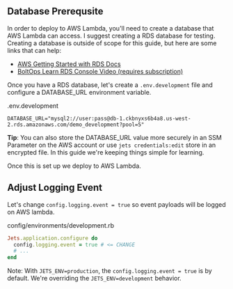 ## Database Prerequsite

In order to deploy to AWS Lambda, you'll need to create a database that AWS Lambda can access.  I suggest creating a RDS database for testing. Creating a database is outside of scope for this guide, but here are some links that can help:

* [AWS Getting Started with RDS Docs](https://docs.aws.amazon.com/AmazonRDS/latest/UserGuide/CHAP_GettingStarted.CreatingConnecting.MySQL.html#CHAP_GettingStarted.Creating.MySQL)
* [BoltOps Learn RDS Console Video (requires subscription)](https://learn.boltops.com/courses/aws-console-guides/lessons/aws-rds-mysql-database-with-the-console)

Once you have a RDS database, let's create a `.env.development` file and configure a DATABASE_URL environment variable.

.env.development

    DATABASE_URL="mysql2://user:pass@db-1.ckbnyxs6b4a8.us-west-2.rds.amazonaws.com/demo_development?pool=5"

**Tip**: You can also store the DATABASE_URL value more securely in an SSM Parameter on the AWS account or use `jets credentials:edit` store in an encrypted file. In this guide we're keeping things simple for learning.

Once this is set up we deploy to AWS Lambda.

## Adjust Logging Event

Let's change `config.logging.event = true` so event payloads will be logged on AWS lambda.

config/environments/development.rb

```ruby
Jets.application.configure do
  config.logging.event = true # <= CHANGE
  # ...
end
```

Note: With `JETS_ENV=production`, the `config.logging.event = true` is by default. We're overriding the `JETS_ENV=development` behavior.
